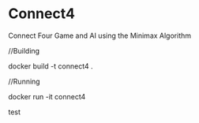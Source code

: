 # Connect4
Connect Four Game and AI using the Minimax Algorithm

//Building

docker build -t connect4 .

//Running

docker run -it connect4

test